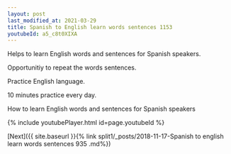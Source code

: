 ```yaml
---
layout: post
last_modified_at: 2021-03-29
title: Spanish to English learn words sentences 1153 
youtubeId: a5_c8t0XIXA
---
```

 
 
Helps to learn English words and sentences for Spanish speakers.

Opportunitiy to repeat the words sentences. 

Practice English language. 
 
10 minutes practice every day. 
 
How to learn English words and sentences for Spanish speakers 
 
{% include youtubePlayer.html id=page.youtubeId %}
 
 
[Next]({{ site.baseurl }}{% link  split1/_posts/2018-11-17-Spanish to english learn words sentences 935 .md%})
 
